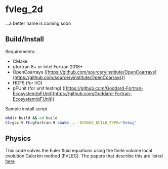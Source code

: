 # fvleg_2d

...a better name is coming soon



## Build/Install
Requirements:
- CMake
- gfortran 8+ or Intel Fortran 2018+
- OpenCoarrays ([https://github.com/sourceryinstitute/OpenCoarrays](https://github.com/sourceryinstitute/OpenCoarrays))
- HDF5 (for I/O)
- pFUnit (for unit testing) ([https://github.com/Goddard-Fortran-Ecosystem/pFUnit](https://github.com/Goddard-Fortran-Ecosystem/pFUnit))

Sample install script
```bash
mkdir build && cd build
CC=gcc-9 FC=gfortran-9 cmake .. -DCMAKE_BUILD_TYPE="Debug"
```

## Physics
This code solves the Euler fluid equations using the finite volume local evolution Galerkin method (FVLEG). The papers that describe this are listed [here](./papers/Readme.md)

